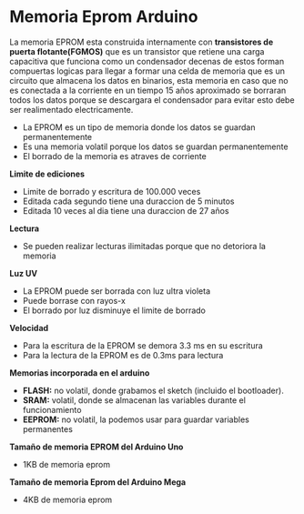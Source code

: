 # Memoria Eprom Arduino

La memoria EPROM esta construida internamente con **transistores de puerta flotante(FGMOS)** que es un transistor que retiene una carga capacitiva que funciona como un condensador decenas de estos forman compuertas logicas para llegar a formar una celda de memoria que es un circuito que almacena los datos en binarios, esta memoria en caso que no es conectada a la corriente en un tiempo 15 años aproximado se borraran todos los datos porque se descargara el condensador para evitar esto debe ser realimentado electricamente.

* La EPROM es un tipo de memoria donde los datos se guardan permanentemente
* Es una memoria volatil porque los datos se guardan permanentemente
* El borrado de la memoria es atraves de corriente


**Limite de ediciones**
* Limite de borrado y escritura de 100.000 veces 
* Editada cada segundo tiene una duraccion de 5 minutos
* Editada 10 veces al dia tiene una duraccion de 27 años

**Lectura**
* Se pueden realizar lecturas ilimitadas porque que no detoriora la memoria


**Luz UV** 
* La EPROM puede ser borrada con luz ultra violeta
* Puede borrase con rayos-x 
* El borrado por luz disminuye el limite de borrado


**Velocidad**
* Para la escritura de la EPROM se demora 3.3 ms en su escritura 
* Para la lectura de la EPROM es de 0.3ms para lectura

**Memorias incorporada en el arduino**
* **FLASH:** no volatil, donde grabamos el sketch (incluido el bootloader).
* **SRAM:** volatil, donde se almacenan las variables durante el funcionamiento
* **EEPROM:** no volatil, la podemos usar para guardar variables permanentes

**Tamaño de memoria EPROM del Arduino Uno**
* 1KB de memoria eprom

**Tamaño de memoria Eprom del Arduino Mega**
* 4KB de memoria eprom
